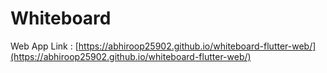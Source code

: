 # Whiteboard

Web App Link : [https://abhiroop25902.github.io/whiteboard-flutter-web/](https://abhiroop25902.github.io/whiteboard-flutter-web/)
